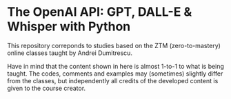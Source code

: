 # The OpenAI API: GPT, DALL-E & Whisper with Python

This repository correponds to studies based on the ZTM (zero-to-mastery) online classes taught by Andrei Dumitrescu. 

Have in mind that the content shown in here is almost 1-to-1 to what is being taught. The codes, comments and examples may (sometimes) slightly differ from the classes, but independently all credits of the developed content is given to the course creator. 
